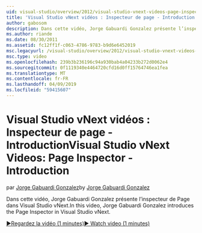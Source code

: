 ```yaml
---
uid: visual-studio/overview/2012/visual-studio-vnext-videos-page-inspector-introduction
title: 'Visual Studio vNext vidéos : Inspecteur de page - Introduction | Microsoft Docs'
author: gabosom
description: Dans cette vidéo, Jorge Gabuardi Gonzalez présente l’inspecteur de Page dans Visual Studio vNext
ms.author: riande
ms.date: 08/30/2011
ms.assetid: fc12ff1f-c063-4786-9783-b9d6e6452019
msc.legacyurl: /visual-studio/overview/2012/visual-studio-vnext-videos-page-inspector-introduction
msc.type: video
ms.openlocfilehash: 239b3b236196c94a930bab4a04233b272d0062e4
ms.sourcegitcommit: 0f1119340e4464720cfd16d0ff15764746ea1fea
ms.translationtype: MT
ms.contentlocale: fr-FR
ms.lasthandoff: 04/09/2019
ms.locfileid: "59415607"
---
```

# <a name="visual-studio-vnext-videos-page-inspector---introduction"></a><span data-ttu-id="ff4a8-103">Visual Studio vNext vidéos : Inspecteur de page - Introduction</span><span class="sxs-lookup"><span data-stu-id="ff4a8-103">Visual Studio vNext Videos: Page Inspector - Introduction</span></span>

<span data-ttu-id="ff4a8-104">par [Jorge Gabuardi Gonzalez](https://github.com/gabosom)</span><span class="sxs-lookup"><span data-stu-id="ff4a8-104">by [Jorge Gabuardi Gonzalez](https://github.com/gabosom)</span></span>

<span data-ttu-id="ff4a8-105">Dans cette vidéo, Jorge Gabuardi Gonzalez présente l’inspecteur de Page dans Visual Studio vNext.</span><span class="sxs-lookup"><span data-stu-id="ff4a8-105">In this video, Jorge Gabuardi Gonzalez introduces the Page Inspector in Visual Studio vNext.</span></span>

[<span data-ttu-id="ff4a8-106">&#9654;Regardez la vidéo (1 minutes)</span><span class="sxs-lookup"><span data-stu-id="ff4a8-106">&#9654; Watch video (1 minutes)</span></span>](https://channel9.msdn.com/Blogs/ASP-NET-Site-Videos/visual-studio-vnext-videos-page-inspector-introduction)
